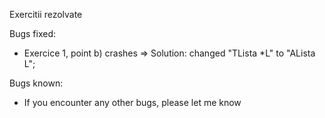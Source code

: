 Exercitii rezolvate

Bugs fixed:
 - Exercice 1, point b) crashes => Solution: changed "TLista *L" to "ALista L";

Bugs known:
 - If you encounter any other bugs, please let me know
